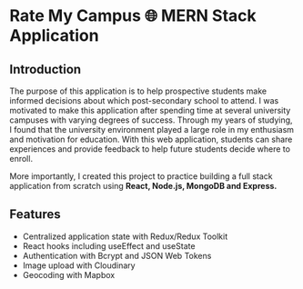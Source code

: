 # Rate My Campus 🌐 MERN Stack Application

## Introduction
The purpose of this application is to help prospective students make informed decisions about which post-secondary school to attend.  I was motivated to make this application after spending time at several university campuses with varying degrees of success.  Through my years of studying, I found that the university environment played a large role in my enthusiasm and motivation for education.  With this web application, students can share experiences and provide feedback to help future students decide where to enroll.

More importantly, I created this project to practice building a full stack application from scratch using **React, Node.js, MongoDB and Express.**

## Features
- Centralized application state with Redux/Redux Toolkit
- React hooks including useEffect and useState
- Authentication with Bcrypt and JSON Web Tokens
- Image upload with Cloudinary
- Geocoding with Mapbox
